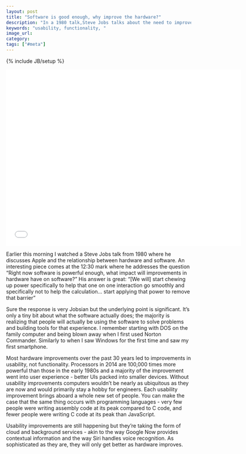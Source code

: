 ```yaml
---
layout: post
title: "Software is good enough, why improve the hardware?"
description: "In a 1980 talk,Steve Jobs talks about the need to improve hardware in order make software more accessible and usable. Usability is what's driven technology, not core functionality."
keywords: "usability, functionality, "
image_url:
category:
tags: ["#meta"]
---
```

{% include JB/setup %}
<p>
  <iframe width="640" height="480" src="//www.youtube.com/embed/0lvMgMrNDlg?rel=0" frameborder="0" allowfullscreen></iframe>
</p>

Earlier this morning I watched a Steve Jobs talk from 1980 where he discusses Apple and the relationship between hardware and software. An interesting piece comes at the 12:30 mark where he addresses the question “Right now software is powerful enough, what impact will improvements in hardware have on software?” His answer is great: “[We will] start chewing up power specifically to help that one on one interaction go smoothly and specifically not to help the calculation...  start applying that power to remove that barrier”

Sure the response is very Jobsian but the underlying point is significant. It’s only a tiny bit about what the software actually does; the majority is realizing that people will actually be using the software to solve problems and building tools for that experience. I remember starting with DOS on the family computer and being blown away when I first used Norton Commander. Similarly to when I saw Windows for the first time and saw my first smartphone.

Most hardware improvements over the past 30 years led to improvements in usability, not functionality. Processors in 2014 are 100,000 times more powerful than those in the early 1980s and a majority of the improvement went into user experience - better UIs packed into smaller devices. Without usability improvements computers wouldn’t be nearly as ubiquitous as they are now and would primarily stay a hobby for engineers. Each usability improvement brings aboard a whole new set of people. You can make the case that the same thing occurs with programming languages - very few people were writing assembly code at its peak compared to C code, and fewer people were writing C code at its peak than JavaScript.

Usability improvements are still happening but they’re taking the form of cloud and background services - akin to the way Google Now provides contextual information and the way Siri handles voice recognition. As sophisticated as they are, they will only get better as hardware improves.